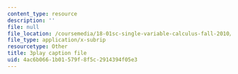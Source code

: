 ```yaml
---
content_type: resource
description: ''
file: null
file_location: /coursemedia/18-01sc-single-variable-calculus-fall-2010/4ac6b0661b01579f8f5c2914394f05e3_60VGKnYBpbg.vtt
file_type: application/x-subrip
resourcetype: Other
title: 3play caption file
uid: 4ac6b066-1b01-579f-8f5c-2914394f05e3
---
```

